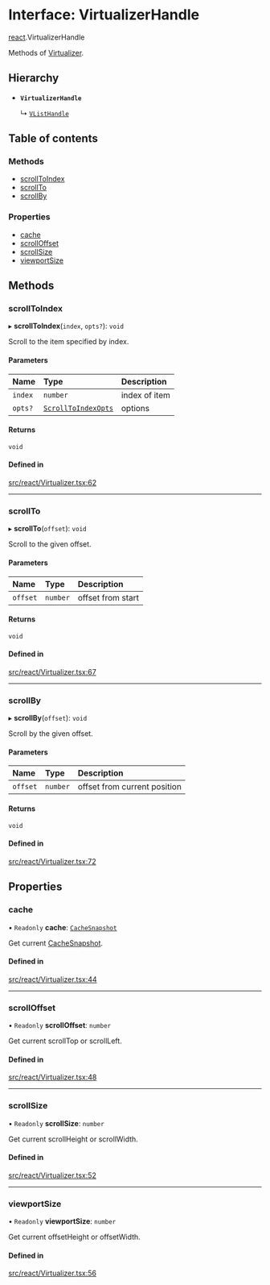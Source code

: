 # Interface: VirtualizerHandle

[react](../modules/react.md).VirtualizerHandle

Methods of [Virtualizer](../modules/react.md#virtualizer).

## Hierarchy

- **`VirtualizerHandle`**

  ↳ [`VListHandle`](react.VListHandle.md)

## Table of contents

### Methods

- [scrollToIndex](react.VirtualizerHandle.md#scrolltoindex)
- [scrollTo](react.VirtualizerHandle.md#scrollto)
- [scrollBy](react.VirtualizerHandle.md#scrollby)

### Properties

- [cache](react.VirtualizerHandle.md#cache)
- [scrollOffset](react.VirtualizerHandle.md#scrolloffset)
- [scrollSize](react.VirtualizerHandle.md#scrollsize)
- [viewportSize](react.VirtualizerHandle.md#viewportsize)

## Methods

### scrollToIndex

▸ **scrollToIndex**(`index`, `opts?`): `void`

Scroll to the item specified by index.

#### Parameters

| Name | Type | Description |
| :------ | :------ | :------ |
| `index` | `number` | index of item |
| `opts?` | [`ScrollToIndexOpts`](react.ScrollToIndexOpts.md) | options |

#### Returns

`void`

#### Defined in

[src/react/Virtualizer.tsx:62](https://github.com/inokawa/virtua/blob/56ef0f3f/src/react/Virtualizer.tsx#L62)

___

### scrollTo

▸ **scrollTo**(`offset`): `void`

Scroll to the given offset.

#### Parameters

| Name | Type | Description |
| :------ | :------ | :------ |
| `offset` | `number` | offset from start |

#### Returns

`void`

#### Defined in

[src/react/Virtualizer.tsx:67](https://github.com/inokawa/virtua/blob/56ef0f3f/src/react/Virtualizer.tsx#L67)

___

### scrollBy

▸ **scrollBy**(`offset`): `void`

Scroll by the given offset.

#### Parameters

| Name | Type | Description |
| :------ | :------ | :------ |
| `offset` | `number` | offset from current position |

#### Returns

`void`

#### Defined in

[src/react/Virtualizer.tsx:72](https://github.com/inokawa/virtua/blob/56ef0f3f/src/react/Virtualizer.tsx#L72)

## Properties

### cache

• `Readonly` **cache**: [`CacheSnapshot`](react.CacheSnapshot.md)

Get current [CacheSnapshot](react.CacheSnapshot.md).

#### Defined in

[src/react/Virtualizer.tsx:44](https://github.com/inokawa/virtua/blob/56ef0f3f/src/react/Virtualizer.tsx#L44)

___

### scrollOffset

• `Readonly` **scrollOffset**: `number`

Get current scrollTop or scrollLeft.

#### Defined in

[src/react/Virtualizer.tsx:48](https://github.com/inokawa/virtua/blob/56ef0f3f/src/react/Virtualizer.tsx#L48)

___

### scrollSize

• `Readonly` **scrollSize**: `number`

Get current scrollHeight or scrollWidth.

#### Defined in

[src/react/Virtualizer.tsx:52](https://github.com/inokawa/virtua/blob/56ef0f3f/src/react/Virtualizer.tsx#L52)

___

### viewportSize

• `Readonly` **viewportSize**: `number`

Get current offsetHeight or offsetWidth.

#### Defined in

[src/react/Virtualizer.tsx:56](https://github.com/inokawa/virtua/blob/56ef0f3f/src/react/Virtualizer.tsx#L56)
